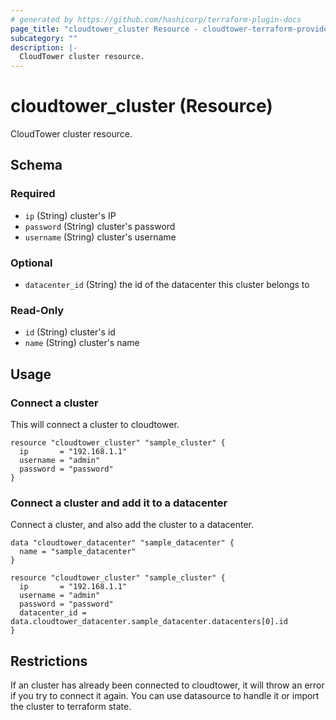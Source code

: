 ```yaml
---
# generated by https://github.com/hashicorp/terraform-plugin-docs
page_title: "cloudtower_cluster Resource - cloudtower-terraform-provider"
subcategory: ""
description: |-
  CloudTower cluster resource.
---
```


# cloudtower_cluster (Resource)

CloudTower cluster resource.



<!-- schema generated by tfplugindocs -->
## Schema

### Required

- `ip` (String) cluster's IP
- `password` (String) cluster's password
- `username` (String) cluster's username

### Optional

- `datacenter_id` (String) the id of the datacenter this cluster belongs to

### Read-Only

- `id` (String) cluster's id
- `name` (String) cluster's name


## Usage

### Connect a cluster

This will connect a cluster to cloudtower.

```hcl
resource "cloudtower_cluster" "sample_cluster" {
  ip       = "192.168.1.1"
  username = "admin"
  password = "password"
}
```

### Connect a cluster and add it to a datacenter

Connect a cluster, and also add the cluster to a datacenter.

```hcl
data "cloudtower_datacenter" "sample_datacenter" {
  name = "sample_datacenter"
}

resource "cloudtower_cluster" "sample_cluster" {
  ip       = "192.168.1.1"
  username = "admin"
  password = "password"
  datacenter_id = data.cloudtower_datacenter.sample_datacenter.datacenters[0].id
}
```

## Restrictions

If an cluster has already been connected to cloudtower, it will throw an error if you try to connect it again. You can use datasource to handle it or import the cluster to terraform state.